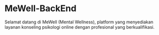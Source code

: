 # MeWell-BackEnd
Selamat datang di MeWell (Mental Wellness), platform yang menyediakan layanan konseling psikologi online dengan profesional yang berkualifikasi.
